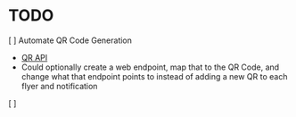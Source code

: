 # TODO

[ ] Automate QR Code Generation
- [QR API](https://www.qr-code-generator.com/qr-code-api/)
- Could optionally create a web endpoint, map that to the QR Code, and change what that endpoint points to instead of adding a new QR to each flyer and notification

[ ]